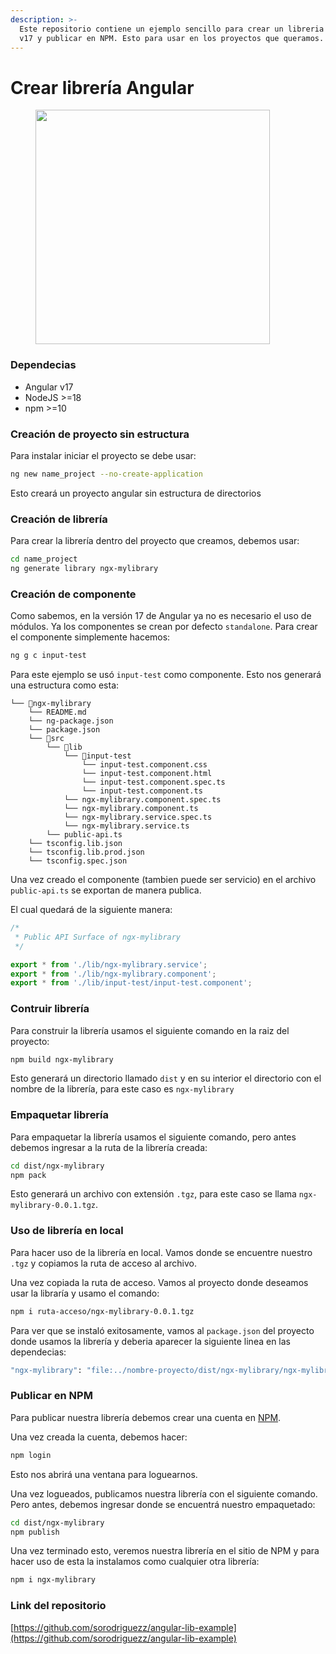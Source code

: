 ```yaml
---
description: >-
  Este repositorio contiene un ejemplo sencillo para crear un libreria Angular
  v17 y publicar en NPM. Esto para usar en los proyectos que queramos.
---
```


# Crear librería Angular

<figure><img src="https://raw.githubusercontent.com/angular/angular/main/aio/src/assets/images/logos/angular/angular_renaissance.png" alt="" width="375"><figcaption></figcaption></figure>

### Dependecias

* Angular v17
* NodeJS >=18
* npm >=10

### Creación de proyecto sin estructura

Para instalar iniciar el proyecto se debe usar:

```bash
ng new name_project --no-create-application
```

Esto creará un proyecto angular sin estructura de directorios

### Creación de librería

Para crear la librería dentro del proyecto que creamos, debemos usar:

```bash
cd name_project
ng generate library ngx-mylibrary
```

### Creación de componente

Como sabemos, en la versión 17 de Angular ya no es necesario el uso de módulos. Ya los componentes se crean por defecto `standalone`. Para crear el componente simplemente hacemos:

```bash
ng g c input-test
```

Para este ejemplo se usó `input-test` como componente. Esto nos generará una estructura como esta:

```
└── 📁ngx-mylibrary
    └── README.md
    └── ng-package.json
    └── package.json
    └── 📁src
        └── 📁lib
            └── 📁input-test
                └── input-test.component.css
                └── input-test.component.html
                └── input-test.component.spec.ts
                └── input-test.component.ts
            └── ngx-mylibrary.component.spec.ts
            └── ngx-mylibrary.component.ts
            └── ngx-mylibrary.service.spec.ts
            └── ngx-mylibrary.service.ts
        └── public-api.ts
    └── tsconfig.lib.json
    └── tsconfig.lib.prod.json
    └── tsconfig.spec.json
```

Una vez creado el componente (tambien puede ser servicio) en el archivo `public-api.ts` se exportan de manera publica.

El cual quedará de la siguiente manera:

```javascript
/*
 * Public API Surface of ngx-mylibrary
 */

export * from './lib/ngx-mylibrary.service';
export * from './lib/ngx-mylibrary.component';
export * from './lib/input-test/input-test.component';
```

### Contruir librería

Para construir la librería usamos el siguiente comando en la raiz del proyecto:

```bash
npm build ngx-mylibrary
```

Esto generará un directorio llamado `dist` y en su interior el directorio con el nombre de la librería, para este caso es `ngx-mylibrary`

### Empaquetar librería

Para empaquetar la librería usamos el siguiente comando, pero antes debemos ingresar a la ruta de la librería creada:

```bash
cd dist/ngx-mylibrary
npm pack
```

Esto generará un archivo con extensión `.tgz`, para este caso se llama `ngx-mylibrary-0.0.1.tgz`.

### Uso de librería en local

Para hacer uso de la librería en local. Vamos donde se encuentre nuestro `.tgz` y copiamos la ruta de acceso al archivo.

Una vez copiada la ruta de acceso. Vamos al proyecto donde deseamos usar la libraría y usamo el comando:

```bash
npm i ruta-acceso/ngx-mylibrary-0.0.1.tgz
```

Para ver que se instaló exitosamente, vamos al `package.json` del proyecto donde usamos la librería y deberia aparecer la siguiente linea en las dependecias:

```bash
"ngx-mylibrary": "file:../nombre-proyecto/dist/ngx-mylibrary/ngx-mylibrary-0.0.1.tgz",
```

### Publicar en NPM

Para publicar nuestra librería debemos crear una cuenta en [NPM](https://www.npmjs.com/).

Una vez creada la cuenta, debemos hacer:

```bash
npm login
```

Esto nos abrirá una ventana para loguearnos.

Una vez logueados, publicamos nuestra librería con el siguiente comando. Pero antes, debemos ingresar donde se encuentrá nuestro empaquetado:

```bash
cd dist/ngx-mylibrary
npm publish
```

Una vez terminado esto, veremos nuestra librería en el sitio de NPM y para hacer uso de esta la instalamos como cualquier otra librería:

```bash
npm i ngx-mylibrary
```

### Link del repositorio

[https://github.com/sorodriguezz/angular-lib-example](https://github.com/sorodriguezz/angular-lib-example)
